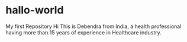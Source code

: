 # hallo-world
My first Repository
Hi
This is Debendra from India, a health professional having more than 15 years of experience in Healthcare industry.
